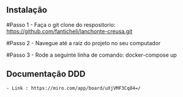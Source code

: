 ## Instalação

#Passo 1
    - Faça o git clone do respositorio: https://github.com/fanticheli/lanchonte-creusa.git

#Passo 2
    - Navegue até a raiz do projeto no seu computador

#Passo 3
    - Rode a seguinte linha de comando: docker-compose up


## Documentação DDD
    - Link : https://miro.com/app/board/uXjVMF3Cq84=/
